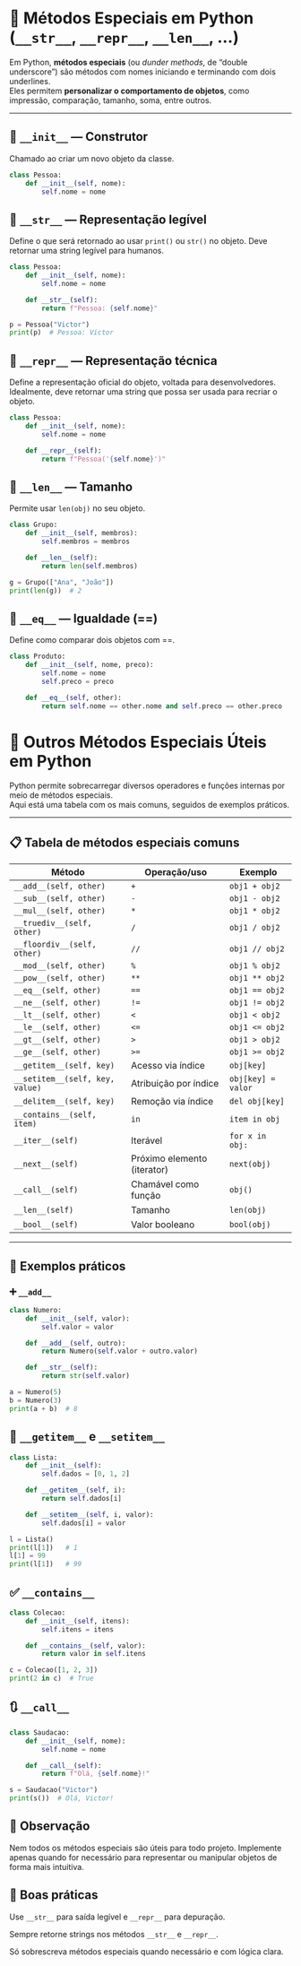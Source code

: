 # 🧩 Métodos Especiais em Python (`__str__`, `__repr__`, `__len__`, ...)

Em Python, **métodos especiais** (ou _dunder methods_, de “double underscore”) são métodos com nomes iniciando e terminando com dois underlines.  
Eles permitem **personalizar o comportamento de objetos**, como impressão, comparação, tamanho, soma, entre outros.

---

## 🔹 `__init__` — Construtor

Chamado ao criar um novo objeto da classe.

```python
class Pessoa:
    def __init__(self, nome):
        self.nome = nome
```

## 🔹 `__str__` — Representação legível
Define o que será retornado ao usar `print()` ou `str()` no objeto. Deve retornar uma string legível para humanos.
```python
class Pessoa:
    def __init__(self, nome):
        self.nome = nome

    def __str__(self):
        return f"Pessoa: {self.nome}"

p = Pessoa("Victor")
print(p)  # Pessoa: Victor
```

## 🔹 `__repr__` — Representação técnica
Define a representação oficial do objeto, voltada para desenvolvedores.
Idealmente, deve retornar uma string que possa ser usada para recriar o objeto.
```python
class Pessoa:
    def __init__(self, nome):
        self.nome = nome

    def __repr__(self):
        return f"Pessoa('{self.nome}')"
```

## 🔹 `__len__` — Tamanho
Permite usar `len(obj)` no seu objeto.
```python
class Grupo:
    def __init__(self, membros):
        self.membros = membros

    def __len__(self):
        return len(self.membros)

g = Grupo(["Ana", "João"])
print(len(g))  # 2
```

## 🔹 `__eq__` — Igualdade (==)
Define como comparar dois objetos com ==.
```python
class Produto:
    def __init__(self, nome, preco):
        self.nome = nome
        self.preco = preco

    def __eq__(self, other):
        return self.nome == other.nome and self.preco == other.preco
```

# 🔧 Outros Métodos Especiais Úteis em Python

Python permite sobrecarregar diversos operadores e funções internas por meio de métodos especiais.  
Aqui está uma tabela com os mais comuns, seguidos de exemplos práticos.

---

## 📋 Tabela de métodos especiais comuns

| Método            | Operação/uso                       | Exemplo                           |
|-------------------|------------------------------------|------------------------------------|
| `__add__(self, other)`    | `+`                          | `obj1 + obj2`                      |
| `__sub__(self, other)`    | `-`                          | `obj1 - obj2`                      |
| `__mul__(self, other)`    | `*`                          | `obj1 * obj2`                      |
| `__truediv__(self, other)`| `/`                          | `obj1 / obj2`                      |
| `__floordiv__(self, other)`| `//`                        | `obj1 // obj2`                     |
| `__mod__(self, other)`    | `%`                          | `obj1 % obj2`                      |
| `__pow__(self, other)`    | `**`                         | `obj1 ** obj2`                     |
| `__eq__(self, other)`     | `==`                         | `obj1 == obj2`                     |
| `__ne__(self, other)`     | `!=`                         | `obj1 != obj2`                     |
| `__lt__(self, other)`     | `<`                          | `obj1 < obj2`                      |
| `__le__(self, other)`     | `<=`                         | `obj1 <= obj2`                     |
| `__gt__(self, other)`     | `>`                          | `obj1 > obj2`                      |
| `__ge__(self, other)`     | `>=`                         | `obj1 >= obj2`                     |
| `__getitem__(self, key)`  | Acesso via índice            | `obj[key]`                         |
| `__setitem__(self, key, value)`| Atribuição por índice   | `obj[key] = valor`                |
| `__delitem__(self, key)`  | Remoção via índice           | `del obj[key]`                     |
| `__contains__(self, item)`| `in`                         | `item in obj`                      |
| `__iter__(self)`          | Iterável                     | `for x in obj:`                    |
| `__next__(self)`          | Próximo elemento (iterator)  | `next(obj)`                        |
| `__call__(self)`          | Chamável como função         | `obj()`                            |
| `__len__(self)`           | Tamanho                      | `len(obj)`                         |
| `__bool__(self)`          | Valor booleano               | `bool(obj)`                        |

---

## 🧪 Exemplos práticos

### ➕ `__add__`

```python
class Numero:
    def __init__(self, valor):
        self.valor = valor

    def __add__(self, outro):
        return Numero(self.valor + outro.valor)

    def __str__(self):
        return str(self.valor)

a = Numero(5)
b = Numero(3)
print(a + b)  # 8
```

## 🔁 `__getitem__` e `__setitem__`
```python
class Lista:
    def __init__(self):
        self.dados = [0, 1, 2]

    def __getitem__(self, i):
        return self.dados[i]

    def __setitem__(self, i, valor):
        self.dados[i] = valor

l = Lista()
print(l[1])   # 1
l[1] = 99
print(l[1])   # 99
```

## ✅ `__contains__`
```python
class Colecao:
    def __init__(self, itens):
        self.itens = itens

    def __contains__(self, valor):
        return valor in self.itens

c = Colecao([1, 2, 3])
print(2 in c)  # True
```

## 🔃 `__call__`
```python
class Saudacao:
    def __init__(self, nome):
        self.nome = nome

    def __call__(self):
        return f"Olá, {self.nome}!"

s = Saudacao("Victor")
print(s())  # Olá, Victor!
```

## 📌 Observação
Nem todos os métodos especiais são úteis para todo projeto.
Implemente apenas quando for necessário para representar ou manipular objetos de forma mais intuitiva.

## 📌 Boas práticas
Use `__str__` para saída legível e `__repr__` para depuração.

Sempre retorne strings nos métodos `__str__` e `__repr__`.

Só sobrescreva métodos especiais quando necessário e com lógica clara.